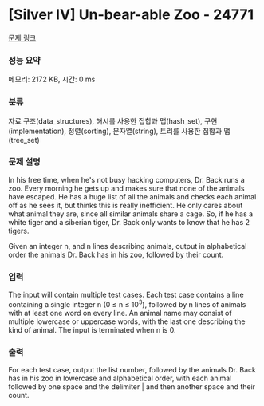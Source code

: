 # [Silver IV] Un-bear-able Zoo - 24771 

[문제 링크](https://www.acmicpc.net/problem/24771) 

### 성능 요약

메모리: 2172 KB, 시간: 0 ms

### 분류

자료 구조(data_structures), 해시를 사용한 집합과 맵(hash_set), 구현(implementation), 정렬(sorting), 문자열(string), 트리를 사용한 집합과 맵(tree_set)

### 문제 설명

<p>In his free time, when he's not busy hacking computers, Dr. Back runs a zoo. Every morning he gets up and makes sure that none of the animals have escaped. He has a huge list of all the animals and checks each animal off as he sees it, but thinks this is really inefficient. He only cares about what animal they are, since all similar animals share a cage. So, if he has a white tiger and a siberian tiger, Dr. Back only wants to know that he has 2 tigers.</p>

<p>Given an integer n, and n lines describing animals, output in alphabetical order the animals Dr. Back has in his zoo, followed by their count.</p>

### 입력 

 <p>The input will contain multiple test cases. Each test case contains a line containing a single integer n (0 ≤ n ≤ 10<sup>3</sup>), followed by n lines of animals with at least one word on every line. An animal name may consist of multiple lowercase or uppercase words, with the last one describing the kind of animal. The input is terminated when n is 0.</p>

### 출력 

 <p>For each test case, output the list number, followed by the animals Dr. Back has in his zoo in lowercase and alphabetical order, with each animal followed by one space and the delimiter | and then another space and their count.</p>

